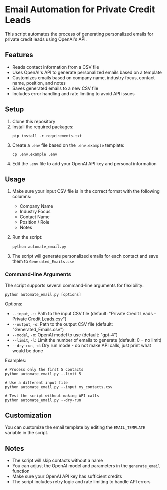 # Email Automation for Private Credit Leads

This script automates the process of generating personalized emails for private credit leads using OpenAI's API.

## Features

- Reads contact information from a CSV file
- Uses OpenAI's API to generate personalized emails based on a template
- Customizes emails based on company name, industry focus, contact name, position, and notes
- Saves generated emails to a new CSV file
- Includes error handling and rate limiting to avoid API issues

## Setup

1. Clone this repository
2. Install the required packages:
   ```
   pip install -r requirements.txt
   ```
3. Create a `.env` file based on the `.env.example` template:
   ```
   cp .env.example .env
   ```
4. Edit the `.env` file to add your OpenAI API key and personal information

## Usage

1. Make sure your input CSV file is in the correct format with the following columns:
   - Company Name
   - Industry Focus
   - Contact Name
   - Position / Role
   - Notes

2. Run the script:
   ```
   python automate_email.py
   ```

3. The script will generate personalized emails for each contact and save them to `Generated_Emails.csv`

### Command-line Arguments

The script supports several command-line arguments for flexibility:

```
python automate_email.py [options]
```

Options:
- `--input`, `-i`: Path to the input CSV file (default: "Private Credit Leads - Private Credit Leads.csv")
- `--output`, `-o`: Path to the output CSV file (default: "Generated_Emails.csv")
- `--model`, `-m`: OpenAI model to use (default: "gpt-4")
- `--limit`, `-l`: Limit the number of emails to generate (default: 0 = no limit)
- `--dry-run`, `-d`: Dry run mode - do not make API calls, just print what would be done

Examples:
```
# Process only the first 5 contacts
python automate_email.py --limit 5

# Use a different input file
python automate_email.py --input my_contacts.csv

# Test the script without making API calls
python automate_email.py --dry-run
```

## Customization

You can customize the email template by editing the `EMAIL_TEMPLATE` variable in the script.

## Notes

- The script will skip contacts without a name
- You can adjust the OpenAI model and parameters in the `generate_email` function
- Make sure your OpenAI API key has sufficient credits
- The script includes retry logic and rate limiting to handle API errors 
